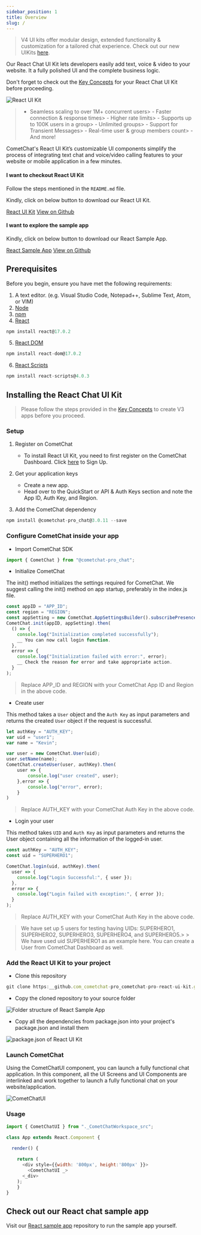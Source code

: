 ```yaml
---
sidebar_position: 1
title: Overview
slug: /
---
```


> V4 UI kits offer modular design, extended functionality & customization for a tailored chat experience. Check out our new UIKits [here](https://www.cometchat.com/docs/v4/react-uikit/overview).

Our React Chat UI Kit lets developers easily add text, voice & video to your website. It a fully polished UI and the complete business logic.

Don't forget to check out the [Key Concepts](https://www.cometchat.com/docs/v3/react-chat-ui-kit/key-concepts) for your React Chat UI Kit before proceeding.

![React UI Kit](https://res.cloudinary.com/developerhub/image/upload/v1623200296/v2_5163/jrrjch0lwgudmrdz34rw.png)

> - Seamless scaling to over 1M+ concurrent users> - Faster connection & response times> - Higher rate limits> - Supports up to 100K users in a group> - Unlimited groups> - Support for Transient Messages> - Real-time user & group members count> - And more!

CometChat's React UI Kit’s customizable UI components simplify the process of integrating text chat and voice/video calling features to your website or mobile application in a few minutes.

<div style={{display:'flex', boxShadow: '0 0 4px 0 rgb(0 0 0 / 18%)', borderRadius: '3px'}}>
  <div style={{padding: '24px'}}>
    <h4 style={{fontWeight: 'bold'}}>I want to checkout React UI Kit</h4>
    <p>Follow the steps mentioned in the <code>README.md</code> file.</p>
    <p>Kindly, click on below button to download our React UI Kit.</p>
    <a style={{display: 'inline-block', backgroundColor: '#7c55c9', padding: '8px', textAlign: 'center', textTransform: 'uppercase', border: '1px solid #e3e5e7', borderRadius: '3px', color: 'white', width: '100%', marginBottom: '8px'}} href="https://github.com/cometchat-pro/cometchat-pro-react-ui-kit/archive/master.zip">React UI Kit</a>
    <a style={{display: 'inline-block', backgroundColor: '#7c55c9', padding: '8px', textAlign: 'center', textTransform: 'uppercase', border: '1px solid #e3e5e7', borderRadius: '3px', color: 'white', width: '100%'}} href="https://github.com/cometchat-pro/cometchat-pro-react-ui-kit" target="_blank">View on Github</a>
  </div>
  <div style={{padding: '24px', borderLeft: '1px solid #e3e5e7'}}>
    <h4 style={{fontWeight: 'bold'}}>I want to explore the sample app</h4>
    <p>Kindly, click on below button to download our React Sample App.</p>
    <a style={{display: 'inline-block', backgroundColor: '#7c55c9', padding: '8px', textAlign: 'center', textTransform: 'uppercase', border: '1px solid #e3e5e7', borderRadius: '3px', color: 'white', width: '100%', marginBottom: '8px'}} href="https://github.com/cometchat-pro/javascript-react-chat-app/archive/master.zip">React Sample App</a>
    <a style={{display: 'inline-block', backgroundColor: '#7c55c9', padding: '8px', textAlign: 'center', textTransform: 'uppercase', border: '1px solid #e3e5e7', borderRadius: '3px', color: 'white', width: '100%'}} href="https://github.com/cometchat-pro/javascript-react-chat-app" target="_blank">View on Github</a>
  </div>
</div>

## Prerequisites

Before you begin, ensure you have met the following requirements:

1. A text editor. (e.g. Visual Studio Code, Notepad++, Sublime Text, Atom, or VIM)
2. [Node](https://nodejs.org/en/)
3. [npm](https://www.npmjs.com/get-npm)
4. [React](https://reactjs.org/)

```javascript
npm install react@17.0.2
```



5. [React DOM](https://reactjs.org/docs/react-dom.html)

```javascript
npm install react-dom@17.0.2
```



6. [React Scripts](https://www.npmjs.com/package/react-scripts)

```javascript
npm install react-scripts@4.0.3
```



## Installing the React Chat UI Kit

> Please follow the steps provided in the [Key Concepts](https://www.cometchat.com/docs/v3/more/key-concepts) to create V3 apps before you proceed.

### Setup

1. Register on CometChat
    - To install React UI Kit, you need to first register on the CometChat Dashboard. Click [here](https://app.cometchat.com) to Sign Up.

2. Get your application keys
    - Create a new app.
    - Head over to the QuickStart or API & Auth Keys section and note the App ID, Auth Key, and Region.

3. Add the CometChat dependency

```javascript
npm install @cometchat-pro_chat@3.0.11 --save
```



### Configure CometChat inside your app

- Import CometChat SDK

```javascript
import { CometChat } from "@cometchat-pro_chat";
```



- Initialize CometChat 

The init() method initializes the settings required for CometChat.
We suggest calling the init() method on app startup, preferably in the index.js file.

```javascript
const appID = "APP_ID";
const region = "REGION";
const appSetting = new CometChat.AppSettingsBuilder().subscribePresenceForAllUsers().setRegion(region).build();
CometChat.init(appID, appSetting).then(
  () => {
    console.log("Initialization completed successfully");
    __ You can now call login function.
  },
  error => {
    console.log("Initialization failed with error:", error);
    __ Check the reason for error and take appropriate action.
  }
);
```



> Replace APP_ID and REGION with your CometChat App ID and Region in the above code.

- Create user 

This method takes a `User` object and the `Auth Key` as input parameters and returns the created `User` object if the request is successful.

```javascript
let authKey = "AUTH_KEY";
var uid = "user1";
var name = "Kevin";

var user = new CometChat.User(uid);
user.setName(name);
CometChat.createUser(user, authKey).then(
    user => {
        console.log("user created", user);
    },error => {
        console.log("error", error);
    }
)
```



> Replace AUTH_KEY with your CometChat Auth Key in the above code.

- Login your user 

This method takes `UID` and `Auth Key` as input parameters and returns the User object containing all the information of the logged-in user.

```javascript
const authKey = "AUTH_KEY";
const uid = "SUPERHERO1";

CometChat.login(uid, authKey).then(
  user => {
    console.log("Login Successful:", { user });    
  },
  error => {
    console.log("Login failed with exception:", { error });    
  }
);
```



> Replace AUTH_KEY with your CometChat Auth Key in the above code.

> We have set up 5 users for testing having UIDs: SUPERHERO1, SUPERHERO2, SUPERHERO3, SUPERHERO4, and SUPERHERO5.> > We have used uid SUPERHERO1 as an example here. You can create a User from CometChat Dashboard as well.

### Add the React UI Kit to your project

- Clone this repository

```javascript
git clone https:__github.com_cometchat-pro_cometchat-pro-react-ui-kit.git
```



- Copy the cloned repository to your source folder

![Folder structure of React Sample App](https://uploads.developerhub.io/prod/x9W8/5p1s5fydgt07yucxkvc52f3eb71ggc3b2fxpxbxrtqjwlu6ucprecaafptqsubcv.png)

- Copy all the dependencies from package.json into your project's package.json and install them

![package.json of React UI Kit](https://uploads.developerhub.io/prod/x9W8/n4xhanpy3xmvh13e5qh2hk84kojuiotug2silsban3mju3g9rezxm3m3cr8jvn22.png)

### Launch CometChat

Using the CometChatUI component, you can launch a fully functional chat application. In this component, all the UI Screens and UI Components are interlinked and work together to launch a fully functional chat on your website/application.

![CometChatUI](https://res.cloudinary.com/developerhub/image/upload/v1623200307/v2_5163/gdnggnv0jdt90jldpbox.gif)

### Usage

```javascript
import { CometChatUI } from "._CometChatWorkspace_src";

class App extends React.Component {
  
  render() {

    return (
      <div style={{width: '800px', height:'800px' }}>
      	<CometChatUI _>
      <_div>
	);
	}
}
```



## Check out our React chat sample app

Visit our [React sample app](https://github.com/cometchat-pro/javascript-react-chat-app) repository to run the sample app yourself.